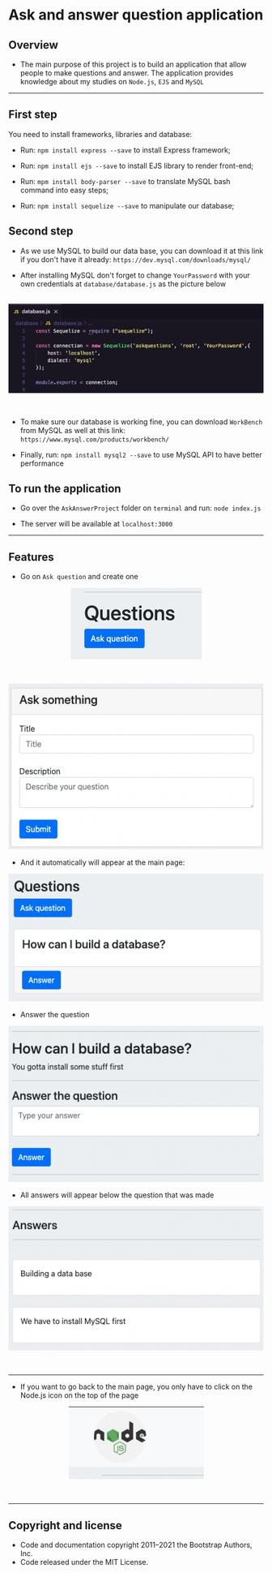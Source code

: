 # Ask and answer question application

## Overview
- The main purpose of this project is to build an application that allow people to make questions and answer. The application provides knowledge about my studies on `Node.js`, `EJS` and `MySQL` 
<hr>

## First step

You need to install frameworks, libraries and database:

- Run: `npm install express --save` to install Express framework;

- Run: `npm install ejs --save` to install EJS library to render front-end;

- Run: `mpm install body-parser --save` to translate MySQL bash command into easy steps;

- Run: `npm install sequelize --save` to manipulate our database;

## Second step

- As we use MySQL to build our data base, you can download it at this link if you don't have it already: 
`https://dev.mysql.com/downloads/mysql/ `

- After installing MySQL don't forget to change `YourPassword` with your own credentials at `database/database.js`  as the picture below <br><br>

<p align="center">
  <img  src="src/1_instruction.png">
</p> <br>

- To make sure our database is working fine, you can download `WorkBench` from MySQL as well at this link: `https://www.mysql.com/products/workbench/`

- Finally, run: `npm install mysql2 --save` to use MySQL API to have better performance

## To run the application

- Go over the `AskAnswerProject` folder on `terminal` and run: `node index.js`

- The server will be available at `localhost:3000`
<hr>

## Features

- Go on `Ask question` and create one

<p align="center">
  <img  src="src/0_instruction.png">
</p> <br>

<p align="center">
  <img  src="src/4_instruction.png">
</p>

- And it automatically will appear at the main page:

<p align="center">
  <img  src="src/3_instruction.png">
</p> 

- Answer the question

<p align="center">
  <img  src="src/5_instruction.png">
</p>

- All answers will appear below the question that was made

<p align="center">
  <img  src="src/6_instruction.png">
</p> <br> <hr>

- If you want to go back to the main page, you only have to click on the Node.js icon on the top of the page

<p align="center">
  <img  src="src/7_instruction.png">
</p> <br> <hr>

## Copyright and license
- Code and documentation copyright 2011–2021 the Bootstrap Authors, Inc. 
- Code released under the MIT License.